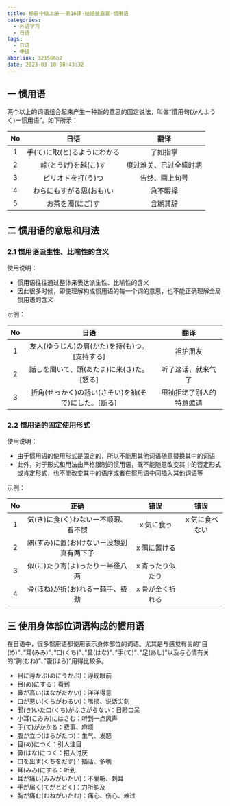 ```yaml
---
title: 标日中级上册——第16课-結婚披露宴-惯用语
categories:
  - 外语学习
  - 日语
tags:
  - 日语
  - 中级
abbrlink: 321566b2
date: 2023-03-10 08:43:32
---
```

## 一 惯用语

两个以上的词语组合起来产生一种新的意思的固定说法，叫做“慣用句(かんようく)ー惯用语”。如下所示：

|  No  |             日语             |          翻译          |
| :--: | :--------------------------: | :--------------------: |
|  1   | 手(て)に取(と)るようにわかる |        了如指掌        |
|  2   |     峠(とうげ)を越(こ)す     | 度过难关、已过全盛时期 |
|  3   |      ピリオドを打(う)つ      |     告终、画上句号     |
|  4   |   わらにもすがる思(おも)い   |        急不暇择        |
|  5   |       お茶を濁(にご)す       |        含糊其辞        |

<!--more-->

## 二 惯用语的意思和用法

### 2.1 惯用语派生性、比喻性的含义

使用说明：

* 惯用语往往通过整体来表达派生性、比喻性的含义
* 因此很多时候，即使理解构成惯用语的每一个词的意思，也不能正确理解全局惯用语的含义

示例：

|  No  |                         日语                         |           翻译           |
| :--: | :--------------------------------------------------: | :----------------------: |
|  1   |    友人(ゆうじん)の肩(かた)を持(も)つ。[支持する]    |         袒护朋友         |
|  2   |      話しを聞いて、頭(あたま)に来(き)た。[怒る]      |    听了这话，就来气了    |
|  3   | 折角(せっかく)の誘い(さそい)を袖(そで)にした。[断る] | 甩袖拒绝了别人的特意邀请 |

### 2.2 惯用语的固定使用形式

使用说明：

* 由于惯用语的使用形式是固定的，所以不能用其他词语随意替换其中的词语
* 此外，对于形式和用法由严格限制的惯用语，既不能随意改变其中的否定形式或肯定形式，也不能改变其中的语序或者在惯用语中间插入其他词语等

示例：

|  No  |                   正确                   |       错误       |      错误      |
| :--: | :--------------------------------------: | :--------------: | :------------: |
|  1   |   気(き)に食(く)わないー不顺眼、看不惯   |    ｘ気に食う    | ｘ気に食べない |
|  2   | 隅(すみ)に置(お)けないー没想到真有两下子 |   ｘ隅に置ける   |                |
|  3   |     似(に)たり寄(よ)ったりー半径八两     | ｘ寄ったり似たり |                |
|  4   |     骨(ほね)が折(お)れるー棘手、费劲     | ｘ骨が全く折れる |                |

## 三 使用身体部位词语构成的惯用语

在日语中，很多惯用语都使用表示身体部位的词语。尤其是与感觉有关的“目(め)”、”耳(みみ)”、”口(くち)”、”鼻(はな)”、”手(て)”、”足(あし)”以及与心情有关的“胸(むね)”、”腹(はら)”用得比较多。

* 目に浮かぶ(めにうかぶ)：浮现眼前
* 目(め)にする：看到
* 鼻が高い(はながたかい)：洋洋得意
* 口が悪い(くちがわるい)：嘴损、说话尖刻
* 聞(き)いた口(くち)がふさがらない：目瞪口呆
* 小耳(こみみ)にはさむ：听到一点风声
* 手(て)がかかる：费事、麻烦
* 腹が立つ(はらがたつ)：生气、发怒
* 目(め)につく：引人注目
* 鼻(はな)につく：招人讨厌
* 口を出す(くちをだす)：插话、多嘴
* 耳(みみ)にする：听到
* 耳が痛い(みみがいたい)：不爱听、刺耳
* 手が届く(てがとどく)：力所能及
* 胸が痛む(むねがいたむ)：痛心、伤心、难过

